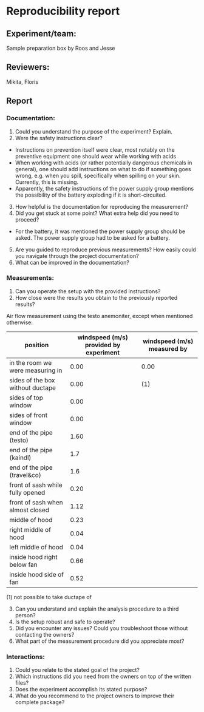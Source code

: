 # Reproducibility report

## Experiment/team: 
Sample preparation box by Roos and Jesse

## Reviewers: 
Mikita, Floris

## Report 

### Documentation:

1.	Could you understand the purpose of the experiment? Explain.
2.	Were the safety instructions clear?
- Instructions on prevention itself were clear, most notably on the preventive equipment one should wear while working with acids
- When working with acids (or rather potentially dangerous chemicals in general), one should add instructions on what to do if something goes wrong, e.g. when you spill, specifically when spilling on your skin. Currently, this is missing.
- Apparently, the safety instructions of the power supply group mentions the possibility of the battery exploding if it is short-circuited. 
3.	How helpful is the documentation for reproducing the measurement?
4.	Did you get stuck at some point? What extra help did you need to proceed?
- For the battery, it was mentioned the power supply group should be asked. The power supply group had to be asked for a battery.
5.	Are you guided to reproduce previous measurements? How easily could you navigate through the project documentation?
6.	What can be improved in the documentation?

### Measurements:

1.	Can you operate the setup with the provided instructions? 
2.	How close were the results you obtain to the previously reported results?

Air flow measurement using the testo anemoniter, except when mentioned otherwise:

|position|windspeed (m/s) provided by experiment|windspeed (m/s) measured by 
| ------ | -------- | -------- |
|in the room we were measuring in| 0.00|0.00|
|sides of the box without ductape| 0.00| (1)|
|sides of top window|0.00||
|sides of front window|0.00||
|end of the pipe (testo)| 1.60||
|end of the pipe (kaindl)| 1.7||
|end of the pipe (travel&co)| 1.6||
|front of sash while fully opened|0.20||
|front of sash when almost closed|1.12||
|middle of hood| 0.23||
|right middle of hood| 0.04||
|left middle of hood| 0.04||
|inside hood right below fan| 0.66||
|inside hood side of fan| 0.52||

(1) not possible to take ductape of

3.	Can you understand and explain the analysis procedure to a third person?
4.	Is the setup robust and safe to operate? 
5.	Did you encounter any issues? Could you troubleshoot those without contacting the owners?
6.	What part of the measurement procedure did you appreciate most?

### Interactions:

1.	Could you relate to the stated goal of the project?
2.	Which instructions did you need from the owners on top of the written files?
3.	Does the experiment accomplish its stated purpose?
4.	What do you recommend to the project owners to improve their complete package?
